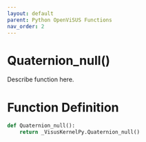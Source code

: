 ```yaml
---
layout: default
parent: Python OpenViSUS Functions
nav_order: 2
---
```


# Quaternion_null()

Describe function here.

# Function Definition

```python
def Quaternion_null():
    return _VisusKernelPy.Quaternion_null()
```